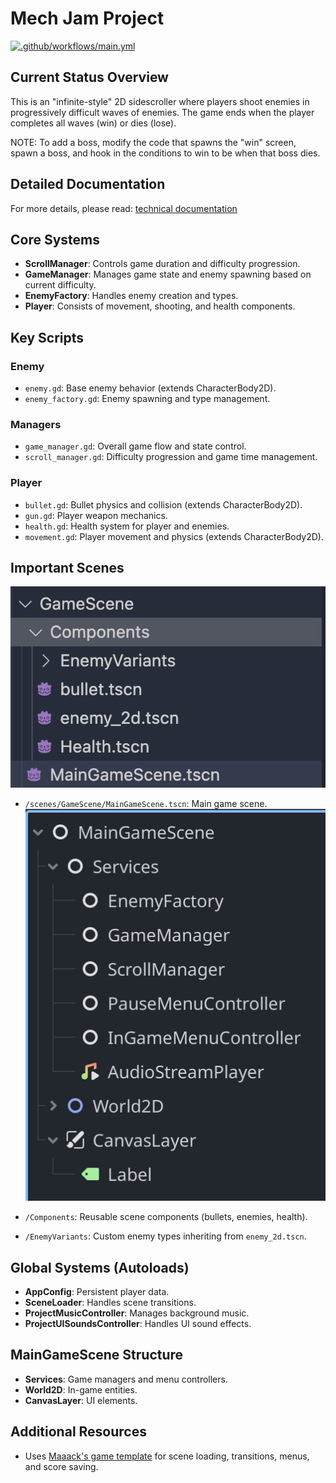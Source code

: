 # Mech Jam Project

[![.github/workflows/main.yml](https://github.com/flower-water-games/mech-preprod/actions/workflows/main.yml/badge.svg)](https://github.com/flower-water-games/mech-preprod/actions/workflows/main.yml)

## Current Status Overview
This is an "infinite-style" 2D sidescroller where players shoot enemies in progressively difficult waves of enemies. The game ends when the player completes all waves (win) or dies (lose).

NOTE: To add a boss, modify the code that spawns the "win" screen, spawn a boss, and hook in the conditions to win to be when that boss dies.

## Detailed Documentation

For more details, please read: [technical documentation](/documentation/README.md)


## Core Systems
- **ScrollManager**: Controls game duration and difficulty progression.
- **GameManager**: Manages game state and enemy spawning based on current difficulty.
- **EnemyFactory**: Handles enemy creation and types.
- **Player**: Consists of movement, shooting, and health components.

## Key Scripts
### Enemy
- `enemy.gd`: Base enemy behavior (extends CharacterBody2D).
- `enemy_factory.gd`: Enemy spawning and type management.

### Managers
- `game_manager.gd`: Overall game flow and state control.
- `scroll_manager.gd`: Difficulty progression and game time management.

### Player
- `bullet.gd`: Bullet physics and collision (extends CharacterBody2D).
- `gun.gd`: Player weapon mechanics.
- `health.gd`: Health system for player and enemies.
- `movement.gd`: Player movement and physics (extends CharacterBody2D).

## Important Scenes
![directory structure](/documentation/images/mainfiles.png)
- `/scenes/GameScene/MainGameScene.tscn`: Main game scene.
![current scene tree](/documentation/images/image.png) 

- `/Components`: Reusable scene components (bullets, enemies, health).
- `/EnemyVariants`: Custom enemy types inheriting from `enemy_2d.tscn`.

## Global Systems (Autoloads)
- **AppConfig**: Persistent player data.
- **SceneLoader**: Handles scene transitions.
- **ProjectMusicController**: Manages background music.
- **ProjectUISoundsController**: Handles UI sound effects.

## MainGameScene Structure
- **Services**: Game managers and menu controllers.
- **World2D**: In-game entities.
- **CanvasLayer**: UI elements.

## Additional Resources
- Uses [Maaack's game template](https://github.com/Maaack/Godot-Game-Template) for scene loading, transitions, menus, and score saving.

